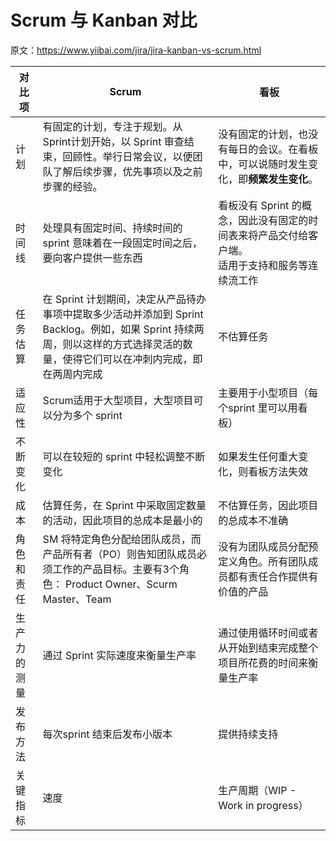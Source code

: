 # Scrum 与 Kanban 对比

原文：https://www.yiibai.com/jira/jira-kanban-vs-scrum.html



| 对比项       | Scrum                                                        | 看板                                                         |
| ------------ | ------------------------------------------------------------ | ------------------------------------------------------------ |
| 计划         | 有固定的计划，专注于规划。从Sprint计划开始，以 Sprint 审查结束，回顾性。举行日常会议，以便团队了解后续步骤，优先事项以及之前步骤的经验。 | 没有固定的计划，也没有每日的会议。在看板中，可以说随时发生变化，即**频繁发生变化**。 |
| 时间线       | 处理具有固定时间、持续时间的 sprint 意味着在一段固定时间之后，要向客户提供一些东西 | 看板没有 Sprint 的概念，因此没有固定的时间表来将产品交付给客户端。<br /> 适用于支持和服务等连续流工作 |
| 任务估算     | 在 Sprint 计划期间，决定从产品待办事项中提取多少活动并添加到 Sprint Backlog。例如，如果 Sprint 持续两周，则以这样的方式选择灵活的数量，使得它们可以在冲刺内完成，即在两周内完成 | 不估算任务                                                   |
| 适应性       | Scrum适用于大型项目，大型项目可以分为多个 sprint             | 主要用于小型项目（每个sprint 里可以用看板）                  |
| 不断变化     | 可以在较短的 sprint 中轻松调整不断变化                       | 如果发生任何重大变化，则看板方法失效                         |
| 成本         | 估算任务，在 Sprint 中采取固定数量的活动，因此项目的总成本是最小的 | 不估算任务，因此项目的总成本不准确                           |
| 角色和责任   | SM 将特定角色分配给团队成员，而产品所有者（PO）则告知团队成员必须工作的产品目标。主要有3个角色： Product Owner、Scurm Master、Team | 没有为团队成员分配预定义角色。所有团队成员都有责任合作提供有价值的产品 |
| 生产力的测量 | 通过 Sprint 实际速度来衡量生产率                             | 通过使用循环时间或者从开始到结束完成整个项目所花费的时间来衡量生产率 |
| 发布方法     | 每次sprint 结束后发布小版本                                  | 提供持续支持                                                 |
| 关键指标     | 速度                                                         | 生产周期（WIP - Work in progress）                           |

